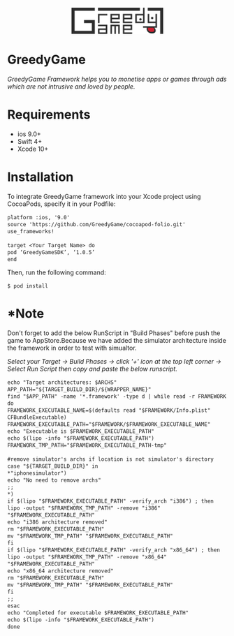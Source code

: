 

<p align="center">
  <img width="210" height="60" src="https://github.com/GreedyGame/ios-native-plugin/blob/master/Logo/gg_logo2x.png">
</p>

# GreedyGame

*GreedyGame Framework helps you to monetise apps or games through ads which are not intrusive and loved by people.*


# Requirements

  - ios 9.0+
  - Swift 4+
  - Xcode 10+

# Installation
   To integrate GreedyGame framework into your Xcode project using CocoaPods, specify it in your Podfile:

    platform :ios, '9.0'
  	source 'https://github.com/GreedyGame/cocoapod-folio.git'   
    use_frameworks!

    target <Your Target Name> do
	pod ‘GreedyGameSDK’, ‘1.0.5’
    end
    
  Then, run the following command:

	$ pod install
    
 # *Note
Don't forget to add the below RunScript in "Build Phases" before push the game to AppStore.Because we have added the simulator architecture inside the framework in order to test with simualtor.
 
 
   *Select your Target -> Build Phases -> click '+' icon at the top left corner ->  Select Run Script then copy and paste the below runscript.*
 	
    
    echo "Target architectures: $ARCHS"
    APP_PATH="${TARGET_BUILD_DIR}/${WRAPPER_NAME}"
    find "$APP_PATH" -name '*.framework' -type d | while read -r FRAMEWORK
    do
    FRAMEWORK_EXECUTABLE_NAME=$(defaults read "$FRAMEWORK/Info.plist" CFBundleExecutable)
    FRAMEWORK_EXECUTABLE_PATH="$FRAMEWORK/$FRAMEWORK_EXECUTABLE_NAME"
    echo "Executable is $FRAMEWORK_EXECUTABLE_PATH"
    echo $(lipo -info "$FRAMEWORK_EXECUTABLE_PATH")
    FRAMEWORK_TMP_PATH="$FRAMEWORK_EXECUTABLE_PATH-tmp"
    
    #remove simulator's archs if location is not simulator's directory
    case "${TARGET_BUILD_DIR}" in
    *"iphonesimulator")
    echo "No need to remove archs"
    ;;
    *)
    if $(lipo "$FRAMEWORK_EXECUTABLE_PATH" -verify_arch "i386") ; then
    lipo -output "$FRAMEWORK_TMP_PATH" -remove "i386" "$FRAMEWORK_EXECUTABLE_PATH"
    echo "i386 architecture removed"
    rm "$FRAMEWORK_EXECUTABLE_PATH"
    mv "$FRAMEWORK_TMP_PATH" "$FRAMEWORK_EXECUTABLE_PATH"
    fi
    if $(lipo "$FRAMEWORK_EXECUTABLE_PATH" -verify_arch "x86_64") ; then
    lipo -output "$FRAMEWORK_TMP_PATH" -remove "x86_64" "$FRAMEWORK_EXECUTABLE_PATH"
    echo "x86_64 architecture removed"
    rm "$FRAMEWORK_EXECUTABLE_PATH"
    mv "$FRAMEWORK_TMP_PATH" "$FRAMEWORK_EXECUTABLE_PATH"
    fi
    ;;
    esac
    echo "Completed for executable $FRAMEWORK_EXECUTABLE_PATH"
    echo $(lipo -info "$FRAMEWORK_EXECUTABLE_PATH")
    done

